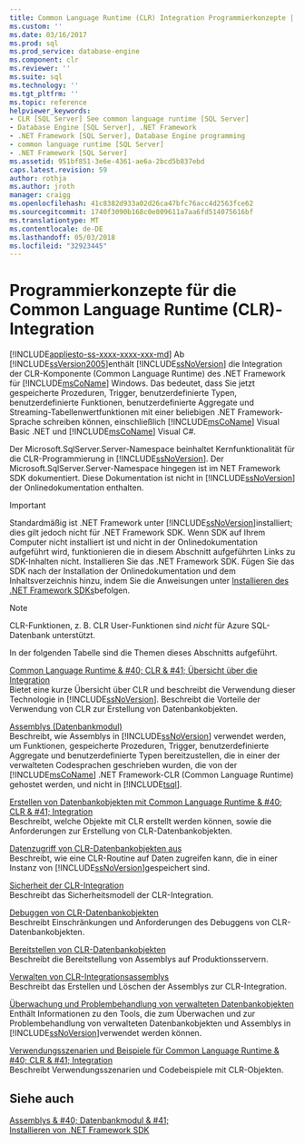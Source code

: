 ```yaml
---
title: Common Language Runtime (CLR) Integration Programmierkonzepte | Microsoft Docs
ms.custom: ''
ms.date: 03/16/2017
ms.prod: sql
ms.prod_service: database-engine
ms.component: clr
ms.reviewer: ''
ms.suite: sql
ms.technology: ''
ms.tgt_pltfrm: ''
ms.topic: reference
helpviewer_keywords:
- CLR [SQL Server] See common language runtime [SQL Server]
- Database Engine [SQL Server], .NET Framework
- .NET Framework [SQL Server], Database Engine programming
- common language runtime [SQL Server]
- .NET Framework [SQL Server]
ms.assetid: 951bf851-3e6e-4361-ae6a-2bcd5b837ebd
caps.latest.revision: 59
author: rothja
ms.author: jroth
manager: craigg
ms.openlocfilehash: 41c8382d933a02d26ca47bfc76acc4d2563fce62
ms.sourcegitcommit: 1740f3090b168c0e809611a7aa6fd514075616bf
ms.translationtype: MT
ms.contentlocale: de-DE
ms.lasthandoff: 05/03/2018
ms.locfileid: "32923445"
---
```

# <a name="common-language-runtime-clr-integration-programming-concepts"></a>Programmierkonzepte für die Common Language Runtime (CLR)-Integration
[!INCLUDE[appliesto-ss-xxxx-xxxx-xxx-md](../../includes/appliesto-ss-xxxx-xxxx-xxx-md.md)]
  Ab [!INCLUDE[ssVersion2005](../../includes/ssversion2005-md.md)]enthält [!INCLUDE[ssNoVersion](../../includes/ssnoversion-md.md)] die Integration der CLR-Komponente (Common Language Runtime) des .NET Framework für [!INCLUDE[msCoName](../../includes/msconame-md.md)] Windows. Das bedeutet, dass Sie jetzt gespeicherte Prozeduren, Trigger, benutzerdefinierte Typen, benutzerdefinierte Funktionen, benutzerdefinierte Aggregate und Streaming-Tabellenwertfunktionen mit einer beliebigen .NET Framework-Sprache schreiben können, einschließlich [!INCLUDE[msCoName](../../includes/msconame-md.md)] Visual Basic .NET und [!INCLUDE[msCoName](../../includes/msconame-md.md)] Visual C#.  
  
 Der Microsoft.SqlServer.Server-Namespace beinhaltet Kernfunktionalität für die CLR-Programmierung in [!INCLUDE[ssNoVersion](../../includes/ssnoversion-md.md)]. Der Microsoft.SqlServer.Server-Namespace hingegen ist im NET Framework SDK dokumentiert. Diese Dokumentation ist nicht in [!INCLUDE[ssNoVersion](../../includes/ssnoversion-md.md)] der Onlinedokumentation enthalten.  
  
> [!IMPORTANT]  
>  Standardmäßig ist .NET Framework unter [!INCLUDE[ssNoVersion](../../includes/ssnoversion-md.md)]installiert; dies gilt jedoch nicht für .NET Framework SDK. Wenn SDK auf Ihrem Computer nicht installiert ist und nicht in der Onlinedokumentation aufgeführt wird, funktionieren die in diesem Abschnitt aufgeführten Links zu SDK-Inhalten nicht. Installieren Sie das .NET Framework SDK. Fügen Sie das SDK nach der Installation der Onlinedokumentation und dem Inhaltsverzeichnis hinzu, indem Sie die Anweisungen unter [Installieren des .NET Framework SDKs](http://technet.microsoft.com/library/bb686823\(v=SQL.105\).aspx)befolgen.  
  
> [!NOTE]  
>  CLR-Funktionen, z. B. CLR User-Funktionen sind *nicht* für Azure SQL-Datenbank unterstützt.  
  
 In der folgenden Tabelle sind die Themen dieses Abschnitts aufgeführt.  
  
 [Common Language Runtime & #40; CLR & #41; Übersicht über die Integration](../../relational-databases/clr-integration/common-language-runtime-integration-overview.md)  
 Bietet eine kurze Übersicht über CLR und beschreibt die Verwendung dieser Technologie in [!INCLUDE[ssNoVersion](../../includes/ssnoversion-md.md)]. Beschreibt die Vorteile der Verwendung von CLR zur Erstellung von Datenbankobjekten.  
  
 [Assemblys &#40;Datenbankmodul&#41;](../../relational-databases/clr-integration/assemblies-database-engine.md)  
 Beschreibt, wie Assemblys in [!INCLUDE[ssNoVersion](../../includes/ssnoversion-md.md)] verwendet werden, um Funktionen, gespeicherte Prozeduren, Trigger, benutzerdefinierte Aggregate und benutzerdefinierte Typen bereitzustellen, die in einer der verwalteten Codesprachen geschrieben wurden, die von der [!INCLUDE[msCoName](../../includes/msconame-md.md)] .NET Framework-CLR (Common Language Runtime) gehostet werden, und nicht in [!INCLUDE[tsql](../../includes/tsql-md.md)].  
  
 [Erstellen von Datenbankobjekten mit Common Language Runtime & #40; CLR & #41; Integration](../../relational-databases/clr-integration/database-objects/building-database-objects-with-common-language-runtime-clr-integration.md)  
 Beschreibt, welche Objekte mit CLR erstellt werden können, sowie die Anforderungen zur Erstellung von CLR-Datenbankobjekten.  
  
 [Datenzugriff von CLR-Datenbankobjekten aus](../../relational-databases/clr-integration/data-access/data-access-from-clr-database-objects.md)  
 Beschreibt, wie eine CLR-Routine auf Daten zugreifen kann, die in einer Instanz von [!INCLUDE[ssNoVersion](../../includes/ssnoversion-md.md)]gespeichert sind.  
  
 [Sicherheit der CLR-Integration](../../relational-databases/clr-integration/security/clr-integration-security.md)  
 Beschreibt das Sicherheitsmodell der CLR-Integration.  
  
 [Debuggen von CLR-Datenbankobjekten](../../relational-databases/clr-integration/debugging-clr-database-objects.md)  
 Beschreibt Einschränkungen und Anforderungen des Debuggens von CLR-Datenbankobjekten.  
  
 [Bereitstellen von CLR-Datenbankobjekten](../../relational-databases/clr-integration/deploying-clr-database-objects.md)  
 Beschreibt die Bereitstellung von Assemblys auf Produktionsservern.  
  
 [Verwalten von CLR-Integrationsassemblys](../../relational-databases/clr-integration/assemblies/managing-clr-integration-assemblies.md)  
 Beschreibt das Erstellen und Löschen der Assemblys zur CLR-Integration.  
  
 [Überwachung und Problembehandlung von verwalteten Datenbankobjekten](../../relational-databases/clr-integration/monitoring-and-troubleshooting-managed-database-objects.md)  
 Enthält Informationen zu den Tools, die zum Überwachen und zur Problembehandlung von verwalteten Datenbankobjekten und Assemblys in [!INCLUDE[ssNoVersion](../../includes/ssnoversion-md.md)]verwendet werden können.  
  
 [Verwendungsszenarien und Beispiele für Common Language Runtime & #40; CLR & #41; Integration](http://msdn.microsoft.com/library/33aac25f-abb4-4f29-af88-4a0dacd80ae7)  
 Beschreibt Verwendungsszenarien und Codebeispiele mit CLR-Objekten.  
  
## <a name="see-also"></a>Siehe auch  
 [Assemblys & #40; Datenbankmodul & #41;](../../relational-databases/clr-integration/assemblies-database-engine.md)   
 [Installieren von .NET Framework SDK](http://technet.microsoft.com/library/bb686823\(v=SQL.105\).aspx)  
  
  
